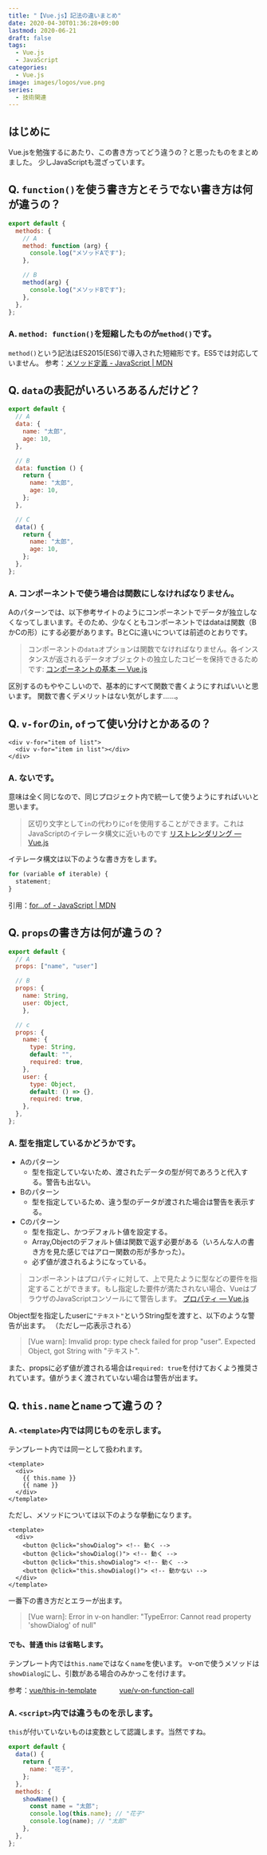 ```yaml
---
title: "【Vue.js】記法の違いまとめ"
date: 2020-04-30T01:36:28+09:00
lastmod: 2020-06-21
draft: false
tags:
  - Vue.js
  - JavaScript
categories:
  - Vue.js
image: images/logos/vue.png
series:
  - 技術関連
---
```


## はじめに

Vue.jsを勉強するにあたり、この書き方ってどう違うの？と思ったものをまとめました。
少しJavaScriptも混ざっています。

## Q. `function()`を使う書き方とそうでない書き方は何が違うの？

```js
export default {
  methods: {
    // A
    method: function (arg) {
      console.log("メソッドAです");
    },

    // B
    method(arg) {
      console.log("メソッドBです");
    },
  },
};
```

### A. `method: function()`を短縮したものが`method()`です。

`method()`という記法はES2015(ES6)で導入された短縮形です。ES5では対応していません。
参考：[メソッド定義 - JavaScript | MDN](https://developer.mozilla.org/ja/docs/Web/JavaScript/Reference/Functions/Method_definitions#Description)

## Q. `data`の表記がいろいろあるんだけど？

```js
export default {
  // A
  data: {
    name: "太郎",
    age: 10,
  },

  // B
  data: function () {
    return {
      name: "太郎",
      age: 10,
    };
  },

  // C
  data() {
    return {
      name: "太郎",
      age: 10,
    };
  },
};
```

### A. コンポーネントで使う場合は関数にしなければなりません。

Aのパターンでは、以下参考サイトのようにコンポーネントでデータが独立しなくなってしまいます。そのため、少なくともコンポーネントではdataは関数（BかCの形）にする必要があります。BとCに違いについては前述のとおりです。

> コンポーネントの`data`オプションは関数でなければなりません。各インスタンスが返されるデータオブジェクトの独立したコピーを保持できるためです:
> [コンポーネントの基本 — Vue.js](https://jp.vuejs.org/v2/guide/components.html#data-%E3%81%AF%E9%96%A2%E6%95%B0%E3%81%A7%E3%81%AA%E3%81%91%E3%82%8C%E3%81%B0%E3%81%AA%E3%82%8A%E3%81%BE%E3%81%9B%E3%82%93)

区別するのもややこしいので、基本的にすべて関数で書くようにすればいいと思います。
関数で書くデメリットはない気がします……。

## Q. `v-for`の`in`, `of`って使い分けとかあるの？

```vue
<div v-for="item of list">
  <div v-for="item in list"></div>
</div>
```

### A. ないです。

意味は全く同じなので、同じプロジェクト内で統一して使うようにすればいいと思います。

> 区切り文字として`in`の代わりに`of`を使用することができます。これはJavaScriptのイテレータ構文に近いものです
> [リストレンダリング — Vue.js](https://jp.vuejs.org/v2/guide/list.html)

イテレータ構文は以下のような書き方をします。

```js
for (variable of iterable) {
  statement;
}
```

引用：[for...of - JavaScript | MDN](https://developer.mozilla.org/ja/docs/Web/JavaScript/Reference/Statements/for...of)

## Q. `props`の書き方は何が違うの？

```js
export default {
  // A
  props: ["name", "user"]

  // B
  props: {
    name: String,
    user: Object,
    },

  // c
  props: {
    name: {
      type: String,
      default: "",
      required: true,
    },
    user: {
      type: Object,
      default: () => {},
      required: true,
    },
  },
};
```

### A. 型を指定しているかどうかです。

- Aのパターン
  - 型を指定していないため、渡されたデータの型が何であろうと代入する。警告も出ない。
- Bのパターン
  - 型を指定しているため、違う型のデータが渡された場合は警告を表示する。
- Cのパターン
  - 型を指定し、かつデフォルト値を設定する。
  - Array,Objectのデフォルト値は関数で返す必要がある（いろんな人の書き方を見た感じではアロー関数の形が多かった）。
  - 必ず値が渡されるようになっている。

> コンポーネントはプロパティに対して、上で見たように型などの要件を指定することができます。もし指定した要件が満たされない場合、VueはブラウザのJavaScriptコンソールにて警告します。
> [プロパティ — Vue.js](https://jp.vuejs.org/v2/guide/components-props.html)

Object型を指定したuserに`"テキスト"`というString型を渡すと、以下のような警告が出ます。
（ただし一応表示される）

> [Vue warn]: Imvalid prop: type check failed for prop "user". Expected Object, got String with "テキスト".

また、propsに必ず値が渡される場合は`required: true`を付けておくよう推奨されています。値がうまく渡されていない場合は警告が出ます。

## Q. `this.name`と`name`って違うの？

### A. `<template>`内では同じものを示します。

テンプレート内では同一として扱われます。

```vue
<template>
  <div>
    {{ this.name }}
    {{ name }}
  </div>
</template>
```

ただし、メソッドについては以下のような挙動になります。

```vue
<template>
  <div>
    <button @click="showDialog"> <!-- 動く -->
    <button @click="showDialog()"> <!-- 動く -->
    <button @click="this.showDialog"> <!-- 動く -->
    <button @click="this.showDialog()"> <!-- 動かない -->
  </div>
</template>
```

一番下の書き方だとエラーが出ます。

> [Vue warn]: Error in v-on handler: "TypeError: Cannot read property 'showDialog' of null"

#### でも、普通 this は省略します。

テンプレート内では`this.name`ではなく`name`を使います。
v-onで使うメソッドは`showDialog`にし、引数がある場合のみかっこを付けます。

参考：[vue/this-in-template](https://github.com/vuejs/eslint-plugin-vue/blob/master/docs/rules/this-in-template.md)
　　　[vue/v-on-function-call](https://github.com/vuejs/eslint-plugin-vue/blob/master/docs/rules/v-on-function-call.md)

### A. `<script>`内では違うものを示します。

`this`が付いていないものは変数として認識します。当然ですね。

```js
export default {
  data() {
    return {
      name: "花子",
    };
  },
  methods: {
    showName() {
      const name = "太郎";
      console.log(this.name); // "花子"
      console.log(name); // "太郎"
    },
  },
};
```
